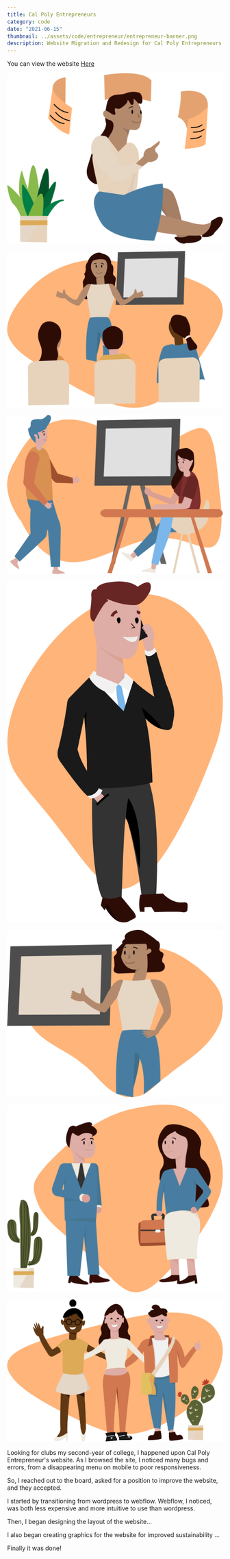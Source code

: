 ```yaml
---
title: Cal Poly Entrepreneurs
category: code
date: "2021-06-15"
thumbnail: ../assets/code/entrepreneur/entrepreneur-banner.png
description: Website Migration and Redesign for Cal Poly Entrepreneurs
---
```

You can view the website <a href = "https://www.cpentrepreneurs.com/" target="_blank" class = "err">Here</a>

![Cal Poly Entrepreneurs](../assets/code/entrepreneur/entrepreneur-1.png)

![Cal Poly Entrepreneurs](../assets/code/entrepreneur/entrepreneur-2.png)

![Cal Poly Entrepreneurs](../assets/code/entrepreneur/entrepreneur-3.png)

![Cal Poly Entrepreneurs](../assets/code/entrepreneur/entrepreneur-4.png)

![Cal Poly Entrepreneurs](../assets/code/entrepreneur/entrepreneur-5.png)

![Cal Poly Entrepreneurs](../assets/code/entrepreneur/entrepreneur-6.png)

![Cal Poly Entrepreneurs](../assets/code/entrepreneur/entrepreneur-7.png)

Looking for clubs my second-year of college, I happened upon Cal Poly Entrepreneur's website. As I browsed the site, I noticed many bugs and errors, from a disappearing menu on mobile to poor responsiveness.

So, I reached out to the board, asked for a position to improve the website, and they accepted.

I started by transitioning from wordpress to webflow. Webflow, I noticed, was both less expensive and more intuitive to use than wordpress.

Then, I began designing the layout of the website...

I also began creating graphics for the website for improved sustainability ...

Finally it was done!